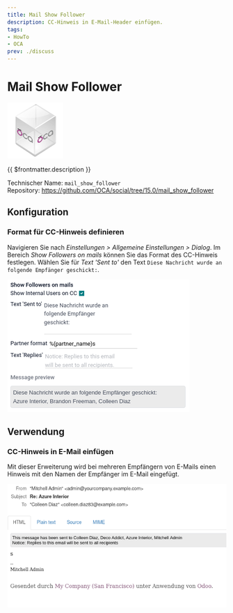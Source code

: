 ```yaml
---
title: Mail Show Follower
description: CC-Hinweis in E-Mail-Header einfügen.
tags:
- HowTo
- OCA
prev: ./discuss
---
```

# Mail Show Follower
![icon_oca_app](attachments/icon_oca_app.png)

{{ $frontmatter.description }}

Technischer Name: `mail_show_follower`\
Repository: <https://github.com/OCA/social/tree/15.0/mail_show_follower>

## Konfiguration

### Format für CC-Hinweis definieren

Navigieren Sie nach *Einstellungen > Allgemeine Einstellungen > Dialog*. Im Bereich *Show Followers on mails* können Sie das Format des CC-Hinweis festlegen. Wählen Sie für *Text 'Sent to'* den Text `Diese Nachricht wurde an folgende Empfänger geschickt:`.

![](attachments/Mail%20Show%20Follower.png)

## Verwendung

### CC-Hinweis in E-Mail einfügen

Mit dieser Erweiterung wird bei mehreren Empfängern von E-Mails einen Hinweis mit den Namen der Empfänger im E-Mail eingefügt.

![](attachments/Mail%20Show%20Follower%20Example.png)